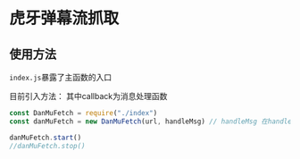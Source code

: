 # 虎牙弹幕流抓取

## 使用方法

`index.js`暴露了主函数的入口

目前引入方法：
其中callback为消息处理函数
````javaScript
const DanMuFetch = require("./index")
const danMuFetch = new DanMuFetch(url, handleMsg) // handleMsg 在handler包中有dbHandler可以使用，也可以自己实现

danMuFetch.start()
//danMuFetch.stop()
````